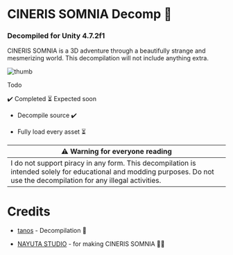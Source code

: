 # CINERIS SOMNIA Decomp 🚧

### Decompiled for Unity 4.7.2f1

CINERIS SOMNIA is a 3D adventure through a beautifully strange and mesmerizing world. This decompilation will not include anything extra.

![thumb](https://media.rawg.io/media/resize/1920/-/screenshots/5c6/5c69eee8f21814a1229b41cda2c8df6d.jpg)

Todo

✔️ Completed ⏳ Expected soon

- Decompile source ✔️

- Fully load every asset ⏳

<table role="table">
<thead>
<tr>
<th><g-emoji class="g-emoji" alias="warning">⚠️</g-emoji>  Warning for everyone reading</th>
</tr>
</thead>
<tbody>
<tr>
<td>I do not support piracy in any form. This decompilation is intended solely for educational and modding purposes. Do not use the decompilation for any illegal activities.</td>
</tr>
</tbody>
</table>

# Credits

- [tanos](https://github.com/tanosshi) - Decompilation 🚧

- [NAYUTA STUDIO](https://nayutastudio.com/) - for making CINERIS SOMNIA 🧑‍🔬

